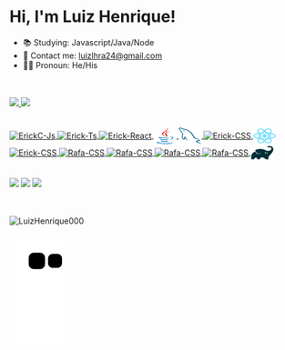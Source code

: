 # Hi, I'm Luiz Henrique!

- 📚 Studying: Javascript/Java/Node
- 🤝 Contact me: luizlhra24@gmail.com
- 🧔‍♂️ Pronoun: He/His


<br />
<br />
<div >
  <a href="https://github.com/LuizHenrique000"> 
  <img height="180em" src="https://github-readme-stats.vercel.app/api?username=LuizHenrique000&show_icons=true&theme=dracula&include_all_commits=true&count_private=true"/>
  <img height="180em" src="https://github-readme-stats.vercel.app/api/top-langs/?username=LuizHenrique000&layout=compact&langs_count=7&theme=dracula"/>
  <br />
  <br />
</div>
<div style="display: inline_block"><br>
  <img align="center" alt="ErickC-Js" height="30" width="40" src="https://cdn.jsdelivr.net/gh/devicons/devicon/icons/html5/html5-original.svg" />
  <img align="center" alt="Erick-Ts" height="30" width="40" src="https://cdn.jsdelivr.net/gh/devicons/devicon/icons/css3/css3-original.svg" />
  <img align="center" alt="Erick-React" height="30" width="40" src="https://cdn.jsdelivr.net/gh/devicons/devicon/icons/javascript/javascript-original.svg" />
  <img align="center" alt="Rafa-CSS" height="30" width="40" src="https://github.com/devicons/devicon/blob/master/icons/java/java-original.svg" />
  <img align="center" alt="Rafa-CSS" height="30" width="40" src="https://github.com/devicons/devicon/blob/master/icons/mysql/mysql-original.svg" />
  <img align="center" alt="Erick-CSS" height="30" width="40" src="https://cdn.jsdelivr.net/gh/devicons/devicon/icons/nodejs/nodejs-original.svg" />
  <img align="center" alt="Rafa-CSS" height="30" width="40" src="https://github.com/devicons/devicon/blob/master/icons/react/react-original.svg" />
  <img align="center" alt="Erick-CSS" height="30" width="40" src="https://cdn.jsdelivr.net/gh/devicons/devicon/icons/vscode/vscode-original.svg" />
  <img align="center" alt="Rafa-CSS" height="30" width="40" src="https://github.com/simple-icons/simple-icons/blob/develop/icons/eclipseide.svg" />
  <img align="center" alt="Rafa-CSS" height="30" width="40" src="https://cdn.jsdelivr.net/gh/devicons/devicon/icons/codepen/codepen-plain.svg" />
  <img align="center" alt="Rafa-CSS" height="30" width="40" src="https://cdn.jsdelivr.net/gh/devicons/devicon/icons/heroku/heroku-original.svg" />
  <img align="center" alt="Rafa-CSS" height="30" width="40" src="https://cdn.jsdelivr.net/gh/devicons/devicon/icons/bash/bash-original.svg" />
  <img align="center" alt="Rafa-CSS" height="30" width="40" src="https://github.com/devicons/devicon/blob/master/icons/gradle/gradle-plain.svg" />
</div>
  
  ##
 
<div> 

  <a href="https://www.instagram.com/luizlhra24/" target="_blank"><img src="https://img.shields.io/badge/-Instagram-%23E4405F?style=for-the-badge&logo=instagram&logoColor=white" target="_blank"></a>
  <a href = "luizlhra24@gmail.com"><img src="https://img.shields.io/badge/-Gmail-%23333?style=for-the-badge&logo=gmail&logoColor=white" target="_blank"></a>
  <a href="https://www.linkedin.com/in/luiz-henrique-alba-774964219/" target="_blank"><img src="https://img.shields.io/badge/-LinkedIn-%230077B5?style=for-the-badge&logo=linkedin&logoColor=white" target="_blank"></a>  
<br/>
<br/>
<p align="left"> <img src="https://komarev.com/ghpvc/?username=LuizHenrique000&label=Profile%20views&color=0e75b6&style=flat" alt="LuizHenrique000" /> </p>
</div>

  ![Snake animation](https://github.com/LuizHenrique000/LuizHenrique000/blob/output/github-contribution-grid-snake.svg)

